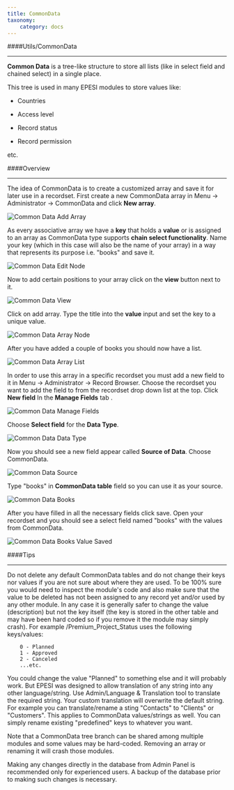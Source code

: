 ```yaml
---
title: CommonData
taxonomy:
    category: docs
---
```


####Utils/CommonData
___

**Common Data** is a tree-like structure to store all lists (like in select field and chained select) in a single place.

This tree is used in many EPESI modules to store values like:

* Countries

* Access level

* Record status

* Record permission

etc.

####Overview
___

The idea of CommonData is to create a customized array and save it for later use in a recordset. First create a new CommonData array in Menu -> Administrator -> CommonData and click **New array**.

![Common Data Add Array](/images/commonData_1.png)

As every associative array we have a **key** that holds a **value** or is assigned to an array as CommonData type supports **chain select functionality**. Name your key (which in this case will also be the name of your array) in a way that represents its purpose i.e. "books" and save it.

![Common Data Edit Node](/images/commonData_2.png)

Now to add certain positions to your array click on the **view** button next to it.

![Common Data View](/images/commonData_3.png)

Click on add array. Type the title into the **value** input and set the key to a unique value.

![Common Data Array Node](/images/commonData_4.png)

After you have added a couple of books you should now have a list.

![Common Data Array List](/images/commonData_5.png)

In order to use this array in a specific recordset you must add a new field to it in Menu -> Administrator -> Record Browser. Choose the recordset you want to add the field to from the recordset drop down list at the top. Click **New field** In the **Manage Fields** tab .

![Common Data Manage Fields](/images/commonDataManageFields.png)

Choose **Select field** for the **Data Type**.

![Common Data Data Type](/images/commonDataDataType.png)

Now you should see a new field appear called **Source of Data**. Choose CommonData.

![Common Data Source](/images/commonDataSource.png)

Type "books" in **CommonData table** field so you can use it as your source.

![Common Data Books](/images/commonDataBooks.png)

After you have filled in all the necessary fields click save. Open your recordset and you should see a select field named "books" with the values from CommonData.

![Common Data Books Value Saved](/images/commonDataBooksView.png)

####Tips
___

Do not delete any default CommonData tables and do not change their keys nor values if you are not sure about where they are used. To be 100% sure you would need to inspect the module's code and also make sure that the value to be deleted has not been assigned to any record yet and/or used by any other module. In any case it is generally safer to change the value (description) but not the key itself (the key is stored in the other table and may have been hard coded so if you remove it the module may simply crash). For example /Premium_Project_Status uses the following keys/values:

		0 - Planned
		1 - Approved
		2 - Canceled
		...etc.

You could change the value "Planned" to something else and it will probably work. But EPESI was designed to allow translation of any string into any other language/string. Use Admin/Language & Translation tool to translate the required string. Your custom translation will overwrite the default string. For example you can translate/rename a sting "Contacts" to "Clients" or "Customers". This applies to CommonData values/strings as well. You can simply rename existing "predefined" keys to whatever you want.

Note that a CommonData tree branch can be shared among multiple modules and some values may be hard-coded. Removing an array or renaming it will crash those modules.

Making any changes directly in the database from Admin Panel is recommended only for experienced users. A backup of the database prior to making such changes is necessary.

